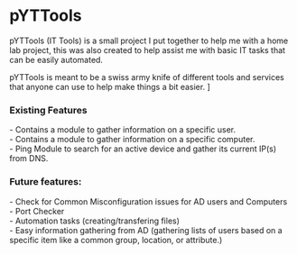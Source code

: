 <h1>pYTTools</h1>
pYTTools (IT Tools) is a small project I put together to help me with a home lab project, this was also created to help assist me with basic IT tasks that can be easily automated. 

pYTTools is meant to be a swiss army knife of different tools and services that anyone can use to help make things a bit easier. ]

<h3>Existing Features</h3>
- Contains a module to gather information on a specific user.<br>
- Contains a module to gather information on a specific computer.<br>
- Ping Module to search for an active device and gather its current IP(s) from DNS.<br>


<h3>Future features:</h3>
- Check for Common Misconfiguration issues for AD users and Computers<br>
- Port Checker<br>
- Automation tasks (creating/transfering files)<br>
- Easy information gathering from AD (gathering lists of users based on a specific item like a common group, location, or attribute.)<br>

